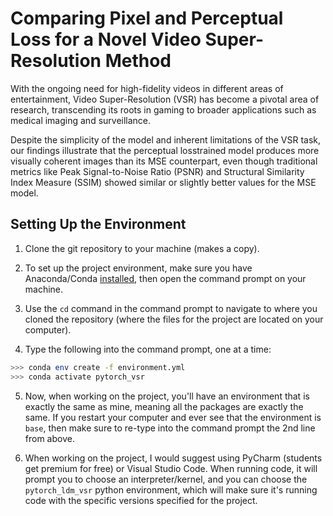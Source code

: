 # Comparing Pixel and Perceptual Loss for a Novel Video Super-Resolution Method

With the ongoing need for high-fidelity videos in different areas of entertainment, Video
Super-Resolution (VSR) has become a pivotal area of research, transcending its roots in
gaming to broader applications such as medical imaging and surveillance.

Despite the simplicity of the model and inherent limitations of the VSR task, our findings illustrate that the perceptual losstrained model produces more visually coherent images than its MSE counterpart, even
though traditional metrics like Peak Signal-to-Noise Ratio (PSNR) and Structural Similarity
Index Measure (SSIM) showed similar or slightly better values for the MSE model. 

## Setting Up the Environment

1. Clone the git repository to your machine (makes a copy).

2. To set up the project environment, make sure you have Anaconda/Conda [installed](https://www.anaconda.com/download), then open the command prompt on your machine.

3. Use the ```cd``` command in the command prompt to navigate to where you cloned the repository (where the files for the project are located on your computer).

4. Type the following into the command prompt, one at a time:

```bash
>>> conda env create -f environment.yml
>>> conda activate pytorch_vsr
```

5. Now, when working on the project, you'll have an environment that is exactly the same as mine, meaning all the packages are exactly the same.
If you restart your computer and ever see that the environment is `base`, then make sure to re-type into the command prompt the 2nd line from above.

6. When working on the project, I would suggest using PyCharm (students get premium for free) or Visual Studio Code. When running code, it will prompt
you to choose an interpreter/kernel, and you can choose the `pytorch_ldm_vsr` python environment, which will make sure it's running code with the specific
versions specified for the project.
